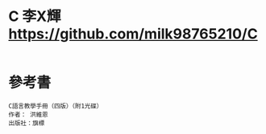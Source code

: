 # C  李X輝  https://github.com/milk98765210/C
```
```

# 參考書
```
C語言教學手冊（四版）（附1光碟）
作者： 洪維恩  
出版社：旗標 
```
```
```
```
```
```
```
```
```
